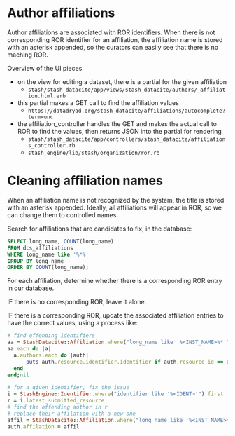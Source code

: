 
Author affiliations
===================

Author affiliations are associated with ROR identifiers. When there is
not corresponding ROR identifier for an affiliation, the affiliation
name is stored with an asterisk appended, so the curators can easily
see that there is no maching ROR.

Overview of the UI pieces
- on the view for editing a dataset, there is a partial for the given
  affiliation
  - `stash/stash_datacite/app/views/stash_datacite/authors/_affiliation.html.erb`
- this partial makes a GET call to find the affiliation values
  - `https://datadryad.org/stash_datacite/affiliations/autocomplete?term=unc`
- the affiliation_controller handles the GET and makes the actual call
  to ROR to find the values, then returns JSON into the partial for
  rendering
  - `stash/stash_datacite/app/controllers/stash_datacite/affiliations_controller.rb`
  - `stash_engine/lib/stash/organization/ror.rb`

Cleaning affiliation names
==========================

When an affiliation name is not recognized by the system, the title is stored with an
asterisk appended. Ideally, all affiliations will appear in ROR, so we can change them to
controlled names.

Search for affiliations that are candidates to fix, in the database:
```sql
SELECT long_name, COUNT(long_name)
FROM dcs_affiliations
WHERE long_name like '%*%'
GROUP BY long_name
ORDER BY COUNT(long_name);
```

For each affiliation, determine whether there is a corresponding ROR entry in our
database.

IF there is no corresponding ROR, leave it alone.

IF there is a corresponding ROR, update the associated affiliation entries to have the correct values, using a process like:
```ruby
# find offending identifiers
aa = StashDatacite::Affiliation.where("long_name like '%<INST_NAME>%*'")
aa.each do |a|
  a.authors.each do |auth|
	  puts auth.resource.identifier.identifier if auth.resource_id == auth.resource.identifier.last_submitted_resource&.id
  end
end;nil

# for a given identifier, fix the issue
i = StashEngine::Identifier.where("identifier like '%<IDENT>'").first
r = i.latest_submitted_resource
# find the offending author in r
# replace their affilation with a new one
affil = StashDatacite::Affiliation.where("long_name like '%<INST_NAME>%*'").first
auth.affilation = affil
```
